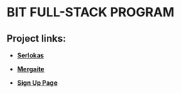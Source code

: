 # BIT FULL-STACK PROGRAM

## Project links:

- **[Serlokas](https://lukasring.github.io/BIT/2-serlokas)**

- **[Mergaite](https://lukasring.github.io/BIT/3-mergaite)**

- **[Sign Up Page](https://lukasring.github.io/BIT/4-log-in)**
